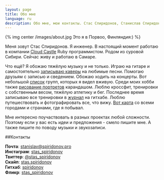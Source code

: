 ```yaml
---
layout: page
title: Обо мне
language: ru
description: Обо мне, мои контакты. Стас Спиридонов, Станислав Спиридонов
---
```


{% img center /images/about.jpg Это я в Порвоо, Финляндия:) %}

Меня зовут Стас Спиридонов. Я инженер. В настоящий момент работаю в компании [Cloud Castle](http://cloudcastle.ru/) Ruby программистом. Родом из суровой Сибири. Сейчас живу и работаю в Самаре.

Что ещё? Я обожаю тяжёлую музыку и не только. Играю на гитаре и самостоятельно [записываю каверы](/ru/music) на любимые песни. Помогаю друзьям с записью и сведением. Обожаю ходить на концерты. Вот небольшой [список](/ru/about/bands_list) групп, которых я видел вживую. Среди моих хобби также [рисование портретов](/ru/drawings) карандашом. Люблю кроссфит, тренировки с собственным весом, тяжёлую атлетику и бег. Последнее время записываю все тренировки в [журнал](https://github.com/spiridonov/training-journal) на гитхабе. Люблю путешествовать и фотографировать все, что вижу. [Вот карта](https://mapsengine.google.com/map/viewer?mid=ziVaddBS2p-0.kqGf9Lw-1rNk) со всеми городами и странами, где я побывал.

Мне интересно поучаствовать в разных проектах любой сложности. Поэтому если у вас есть идеи и предложения - смело пишите мне. А также пишите по поводу музыки и звукозаписи.

##Контакты

**Почта**: [stanislav@spiridonov.pro](mailto:stanislav@spiridonov.pro)  
**Инстаграм**: [stas_spiridonov](http://instagram.com/stas_spiridonov)  
**Твиттер**: [@stas_spiridonov](http://twitter.com/stas_spiridonov)  
**Скайп**: [stas.spiridonov](skype:stas.spiridonov?call)  
**Гитхаб**: [spiridonov](https://github.com/spiridonov)  
**Фликр**: [stas_spiridonov](http://www.flickr.com/photos/stas_spiridonov/sets/)  